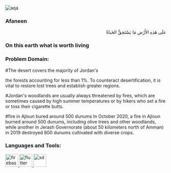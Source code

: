 ![aqa](https://user-images.githubusercontent.com/84340616/203003801-3fbc3ff4-ded4-487f-8917-97d7df304681.png)
<h3 align="left">Afaneen</h3>
<p <h3 align="right">علَى هَذِهِ الأَرْض مَا يَسْتَحِقُّ الحَياةْ</h3>
<h3 align="left">On this earth what is worth living</h3> </p>

<h3 align="left">Problem Domain:</h3>
#The desert covers the majority of Jordan's 

the forests accounting for less than 1%.
To counteract desertification, it is vital to restore lost trees and establish greater regions.

#Jordan's woodlands are usually always threatened by fires, 
which are sometimes caused by high summer temperatures or by hikers who set a fire or toss their cigarette butts.

#fire in Ajloun bured around 500 dunums
In October 2020, a fire in Ajloun burned around 500 dunums, including olive trees and other woodlands, while another in Jerash Governorate (about 50 kilometers north of Amman) in 2019 destroyed 800 dunums cultivated with diverse crops.


<h3 align="left">Languages and Tools:</h3>
<p align="left"> <a href="https://firebase.google.com/" target="_blank" rel="noreferrer"> <img src="https://www.vectorlogo.zone/logos/firebase/firebase-icon.svg" alt="firebase" width="40" height="40"/> </a> <a href="https://flutter.dev" target="_blank" rel="noreferrer"> <img src="https://www.vectorlogo.zone/logos/flutterio/flutterio-icon.svg" alt="flutter" width="40" height="40"/> </a> <a href="https://www.adobe.com/products/xd.html" target="_blank" rel="noreferrer"> <img src="https://cdn.worldvectorlogo.com/logos/adobe-xd.svg" alt="xd" width="40" height="40"/> </a> </p>


<!-- flutter pub run easy_localization:generate -S "assets/translations" -O "lib/translations" -->

